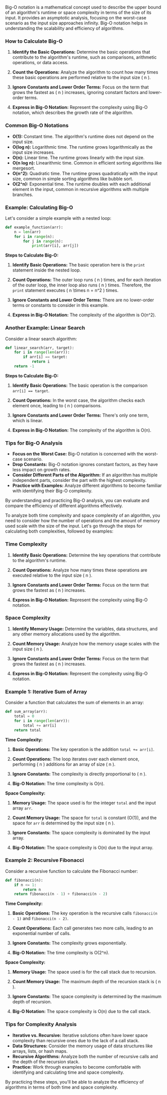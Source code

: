 Big-O notation is a mathematical concept used to describe the upper bound of an algorithm's runtime or space complexity in terms of the size of its input. It provides an asymptotic analysis, focusing on the worst-case scenario as the input size approaches infinity. Big-O notation helps in understanding the scalability and efficiency of algorithms.

### How to Calculate Big-O

1. **Identify the Basic Operations:** Determine the basic operations that contribute to the algorithm's runtime, such as comparisons, arithmetic operations, or data access.

2. **Count the Operations:** Analyze the algorithm to count how many times these basic operations are performed relative to the input size \( n \).

3. **Ignore Constants and Lower Order Terms:** Focus on the term that grows the fastest as \( n \) increases, ignoring constant factors and lower-order terms.

4. **Express in Big-O Notation:** Represent the complexity using Big-O notation, which describes the growth rate of the algorithm.

### Common Big-O Notations

- **O(1):** Constant time. The algorithm's runtime does not depend on the input size.
- **O(log n):** Logarithmic time. The runtime grows logarithmically as the input size increases.
- **O(n):** Linear time. The runtime grows linearly with the input size.
- **O(n log n):** Linearithmic time. Common in efficient sorting algorithms like mergesort.
- **O(n^2):** Quadratic time. The runtime grows quadratically with the input size, common in simple sorting algorithms like bubble sort.
- **O(2^n):** Exponential time. The runtime doubles with each additional element in the input, common in recursive algorithms with multiple branches.

### Example: Calculating Big-O

Let's consider a simple example with a nested loop:

```python
def example_function(arr):
    n = len(arr)
    for i in range(n):
        for j in range(n):
            print(arr[i], arr[j])
```

**Steps to Calculate Big-O:**

1. **Identify Basic Operations:** The basic operation here is the `print` statement inside the nested loop.

2. **Count Operations:** The outer loop runs \( n \) times, and for each iteration of the outer loop, the inner loop also runs \( n \) times. Therefore, the `print` statement executes \( n \times n = n^2 \) times.

3. **Ignore Constants and Lower Order Terms:** There are no lower-order terms or constants to consider in this example.

4. **Express in Big-O Notation:** The complexity of the algorithm is O(n^2).

### Another Example: Linear Search

Consider a linear search algorithm:

```python
def linear_search(arr, target):
    for i in range(len(arr)):
        if arr[i] == target:
            return i
    return -1
```

**Steps to Calculate Big-O:**

1. **Identify Basic Operations:** The basic operation is the comparison `arr[i] == target`.

2. **Count Operations:** In the worst case, the algorithm checks each element once, leading to \( n \) comparisons.

3. **Ignore Constants and Lower Order Terms:** There's only one term, which is linear.

4. **Express in Big-O Notation:** The complexity of the algorithm is O(n).

### Tips for Big-O Analysis

- **Focus on the Worst Case:** Big-O notation is concerned with the worst-case scenario.
- **Drop Constants:** Big-O notation ignores constant factors, as they have less impact on growth rates.
- **Consider Different Parts of the Algorithm:** If an algorithm has multiple independent parts, consider the part with the highest complexity.
- **Practice with Examples:** Analyze different algorithms to become familiar with identifying their Big-O complexity.

By understanding and practicing Big-O analysis, you can evaluate and compare the efficiency of different algorithms effectively.

To analyze both time complexity and space complexity of an algorithm, you need to consider how the number of operations and the amount of memory used scale with the size of the input. Let's go through the steps for calculating both complexities, followed by examples:

### Time Complexity

1. **Identify Basic Operations:** Determine the key operations that contribute to the algorithm's runtime.

2. **Count Operations:** Analyze how many times these operations are executed relative to the input size \( n \).

3. **Ignore Constants and Lower Order Terms:** Focus on the term that grows the fastest as \( n \) increases.

4. **Express in Big-O Notation:** Represent the complexity using Big-O notation.

### Space Complexity

1. **Identify Memory Usage:** Determine the variables, data structures, and any other memory allocations used by the algorithm.

2. **Count Memory Usage:** Analyze how the memory usage scales with the input size \( n \).

3. **Ignore Constants and Lower Order Terms:** Focus on the term that grows the fastest as \( n \) increases.

4. **Express in Big-O Notation:** Represent the complexity using Big-O notation.

### Example 1: Iterative Sum of Array

Consider a function that calculates the sum of elements in an array:

```python
def sum_array(arr):
    total = 0
    for i in range(len(arr)):
        total += arr[i]
    return total
```

**Time Complexity:**

1. **Basic Operations:** The key operation is the addition `total += arr[i]`.

2. **Count Operations:** The loop iterates over each element once, performing \( n \) additions for an array of size \( n \).

3. **Ignore Constants:** The complexity is directly proportional to \( n \).

4. **Big-O Notation:** The time complexity is O(n).

**Space Complexity:**

1. **Memory Usage:** The space used is for the integer `total` and the input array `arr`.

2. **Count Memory Usage:** The space for `total` is constant (O(1)), and the space for `arr` is determined by the input size \( n \).

3. **Ignore Constants:** The space complexity is dominated by the input array.

4. **Big-O Notation:** The space complexity is O(n) due to the input array.

### Example 2: Recursive Fibonacci

Consider a recursive function to calculate the Fibonacci number:

```python
def fibonacci(n):
    if n <= 1:
        return n
    return fibonacci(n - 1) + fibonacci(n - 2)
```

**Time Complexity:**

1. **Basic Operations:** The key operation is the recursive calls `fibonacci(n - 1)` and `fibonacci(n - 2)`.

2. **Count Operations:** Each call generates two more calls, leading to an exponential number of calls.

3. **Ignore Constants:** The complexity grows exponentially.

4. **Big-O Notation:** The time complexity is O(2^n).

**Space Complexity:**

1. **Memory Usage:** The space used is for the call stack due to recursion.

2. **Count Memory Usage:** The maximum depth of the recursion stack is \( n \).

3. **Ignore Constants:** The space complexity is determined by the maximum depth of recursion.

4. **Big-O Notation:** The space complexity is O(n) due to the call stack.

### Tips for Complexity Analysis

- **Iterative vs. Recursive:** Iterative solutions often have lower space complexity than recursive ones due to the lack of a call stack.
- **Data Structures:** Consider the memory usage of data structures like arrays, lists, or hash maps.
- **Recursive Algorithms:** Analyze both the number of recursive calls and the depth of the recursion stack.
- **Practice:** Work through examples to become comfortable with identifying and calculating time and space complexity.

By practicing these steps, you'll be able to analyze the efficiency of algorithms in terms of both time and space complexity.